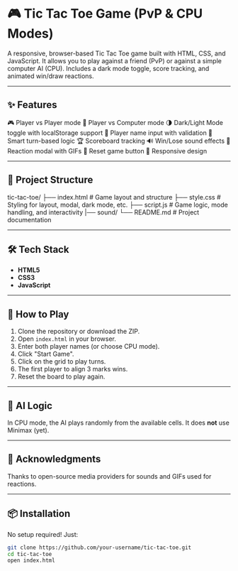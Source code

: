 # 🎮 Tic Tac Toe Game (PvP & CPU Modes)

A responsive, browser-based Tic Tac Toe game built with HTML, CSS, and JavaScript. It allows you to play against a friend (PvP) or against a simple computer AI (CPU). Includes a dark mode toggle, score tracking, and animated win/draw reactions.

---

## ✨ Features

🎮 Player vs Player mode
🤖 Player vs Computer mode
🌗 Dark/Light Mode toggle with localStorage support
📝 Player name input with validation
🧠 Smart turn-based logic
🏆 Scoreboard tracking
🔊 Win/Lose sound effects
🎉 Reaction modal with GIFs
🔁 Reset game button
📱 Responsive design

---

## 📁 Project Structure

tic-tac-toe/
├── index.html # Game layout and structure
├── style.css # Styling for layout, modal, dark mode, etc.
├── script.js # Game logic, mode handling, and interactivity
|── sound/
└── README.md # Project documentation

---

## 🛠️ Tech Stack

- **HTML5**
- **CSS3**
- **JavaScript**

---

## 🧩 How to Play

1. Clone the repository or download the ZIP.
2. Open `index.html` in your browser.
3. Enter both player names (or choose CPU mode).
4. Click "Start Game".
5. Click on the grid to play turns.
6. The first player to align 3 marks wins.
7. Reset the board to play again.

---

## 🧠 AI Logic

In CPU mode, the AI plays randomly from the available cells. It does **not** use Minimax (yet).

---

## 🙌 Acknowledgments
Thanks to open-source media providers for sounds and GIFs used for reactions.

---

## 📦 Installation

No setup required! Just:

```bash
git clone https://github.com/your-username/tic-tac-toe.git
cd tic-tac-toe
open index.html
